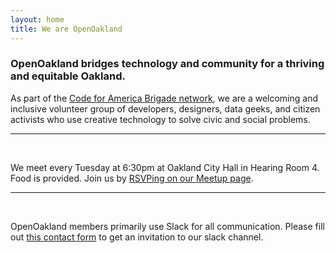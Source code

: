 ```yaml
---
layout: home
title: We are OpenOakland
---
```


 <h3>
    OpenOakland bridges <b>technology</b> and <b>community</b> for a thriving
    and equitable Oakland.
  </h3>

  <p>
    As part of the
    <a href="https://brigade.codeforamerica.org" target="_blank" rel="noopener"
      >Code for America Brigade network</a
    >, we are a welcoming and inclusive volunteer group of developers,
    designers, data geeks, and citizen activists who use creative technology to
    solve civic and social problems.
  </p>

  <hr />
  <br />

  <!-- AL removed images -->
  <p>
    We meet every Tuesday at 6:30pm at Oakland City Hall in Hearing Room 4. Food
    is provided. Join us by
    <a href="https://www.meetup.com/OpenOakland/" target="_blank" rel="noopener">RSVPing on our Meetup page</a
    >.
  </p>

  <hr />
  <br />

  <p>
    OpenOakland members primarily use Slack for all communication. Please fill
    out <a href="https://tinyurl.com/y722n6ul" target="_blank" rel="noopener">this contact form</a> to get an
    invitation to our slack channel.
  </p>
